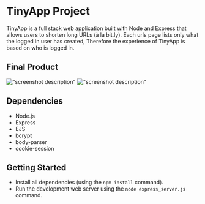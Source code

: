 # TinyApp Project

TinyApp is a full stack web application built with Node and Express that allows users to shorten long URLs (à la bit.ly). Each urls page lists only what the logged in user has created, Therefore the experience of TinyApp is based on who is logged in.

## Final Product

!["screenshot description"](#)
!["screenshot description"](#)

## Dependencies

- Node.js
- Express
- EJS
- bcrypt
- body-parser
- cookie-session

## Getting Started

- Install all dependencies (using the `npm install` command).
- Run the development web server using the `node express_server.js` command.